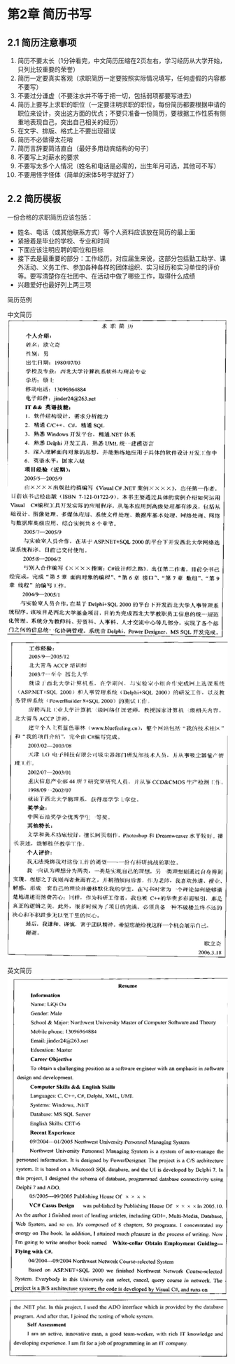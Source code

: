 # 第2章 简历书写

## 2.1 简历注意事项

1. 简历不要太长（1分钟看完，中文简历压缩在2页左右，学习经历从大学开始，只列比较重要的荣誉）
2. 简历一定要真实客观（求职简历一定要按照实际情况填写，任何虚假的内容都不要写）
3. 不要过分谦虚（不要注水并不等于把一切，包括弱项都要写进去）
4. 简历上要写上求职的职位（一定要注明求职的职位，每份简历都要根据申请的职位来设计，突出这方面的优点；不要只准备一份简历，要根据工作性质有侧重地表现自己，突出自己相关的经历）
5. 在文字、排版、格式上不要出现错误
6. 简历不必做得太花哨
7. 简历言辞要简洁直白（最好多用动宾结构的句子）
8. 不要写上对薪水的要求
9. 不要写太多个人情况（姓名和电话是必需的，出生年月可选，其他可不写）
10. 不要用怪字怪体（简单的宋体5号字就好了）

## 2.2 简历模板

一份合格的求职简历应该包括：

- 姓名、电话（或其他联系方式）等个人资料应该放在简历的最上面
- 紧接着是毕业的学校、专业和时间
- 下面应该注明应聘的职位和目标
- 接下去是最重要的部分：工作经历。对应届生来说，这部分包括勤工助学、课外活动、义务工作、参加各种各样的团体组织、实习经历和实习单位的评价等。要写清楚你在社团中、在活动中做了哪些工作，取得什么成绩
- 兴趣爱好也最好列上两三项

简历范例

中文简历
![1](./chinese1.png)
![2](./chinese2.png)

英文简历
![3](./english1.png)
![4](./english2.png)
